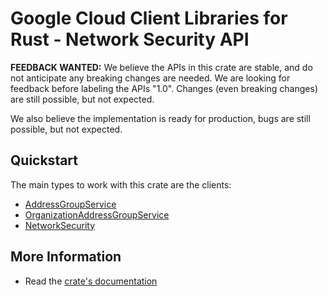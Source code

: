 # Google Cloud Client Libraries for Rust - Network Security API

<!-- Code generated by sidekick. DO NOT EDIT. -->

**FEEDBACK WANTED:** We believe the APIs in this crate are stable, and
do not anticipate any breaking changes are needed. We are looking for
feedback before labeling the APIs "1.0". Changes (even breaking changes)
are still possible, but not expected.

We also believe the implementation is ready for production, bugs are
still possible, but not expected.

## Quickstart

The main types to work with this crate are the clients:

- [AddressGroupService]
- [OrganizationAddressGroupService]
- [NetworkSecurity]

## More Information

- Read the [crate's documentation](https://docs.rs/google-cloud-networksecurity-v1/latest/google-cloud-networksecurity-v1)

[AddressGroupService]: https://docs.rs/google-cloud-networksecurity-v1/latest/google_cloud_networksecurity_v1/client/struct.AddressGroupService.html
[OrganizationAddressGroupService]: https://docs.rs/google-cloud-networksecurity-v1/latest/google_cloud_networksecurity_v1/client/struct.OrganizationAddressGroupService.html
[NetworkSecurity]: https://docs.rs/google-cloud-networksecurity-v1/latest/google_cloud_networksecurity_v1/client/struct.NetworkSecurity.html
